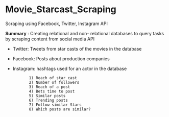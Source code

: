 # Movie_Starcast_Scraping
Scraping using Facebook, Twitter, Instagram API
<p>
  <b>Summary</b> : Creating relational and non- relational databases to query tasks by scraping content from social media API
  
  * Twitter: Tweets from star casts of the movies in the database

 
 * Facebook: Posts about production companies
 
 * Instagram: hashtags used for an actor in the database
 
              1) Reach of star cast
              2) Number of followers
              3) Reach of a post
              4) Bets time to post
              5) Similar posts
              6) Trending posts
              7) Follow similar Stars
              8) Which posts are similar?
              
   
